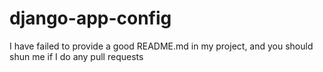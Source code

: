 
django-app-config
==================
I have failed to provide a good README.md in my project, and you should shun me if I do any pull requests
